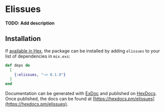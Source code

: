 # Elissues

**TODO: Add description**

## Installation

If [available in Hex](https://hex.pm/docs/publish), the package can be installed
by adding `elissues` to your list of dependencies in `mix.exs`:

```elixir
def deps do
  [
    {:elissues, "~> 0.1.0"}
  ]
end
```

Documentation can be generated with [ExDoc](https://github.com/elixir-lang/ex_doc)
and published on [HexDocs](https://hexdocs.pm). Once published, the docs can
be found at [https://hexdocs.pm/elissues](https://hexdocs.pm/elissues).

